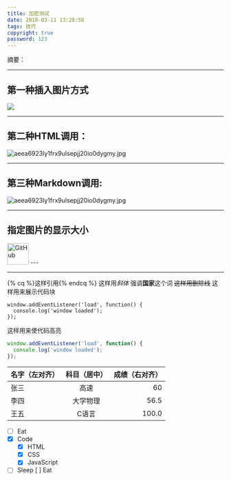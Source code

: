 ```yaml
---
title: 加密测试
date: 2018-03-11 13:28:58
tags: 技巧
copyright: true
password: 123
---
```


摘要：
<!--more-->
---
第一种插入图片方式
---
<img src="https://wx3.sinaimg.cn/mw690/aeea6923ly1frx9ulsepjj20io0dygmy.jpg" >

---
第二种HTML调用：
---
<img src="https://wx3.sinaimg.cn/mw690/aeea6923ly1frx9ulsepjj20io0dygmy.jpg" alt="aeea6923ly1frx9ulsepjj20io0dygmy.jpg" >

---
第三种Markdown调用:
---
![aeea6923ly1frx9ulsepjj20io0dygmy.jpg](https://wx3.sinaimg.cn/mw690/aeea6923ly1frx9ulsepjj20io0dygmy.jpg )


---
指定图片的显示大小
---
<img src="https://avatars2.githubusercontent.com/u/3265208?v=3&s=100" alt="GitHub" title="GitHub,Social Coding" width="50" height="50" />
---

---
{% cq %}这样引用{% endcq %}
这样用*斜体*
强调**国家**这个词
~~这样用删除线~~
这样用来展示代码块
```
window.addEventListener('load', function() {
  console.log('window loaded');
});
```
这样用来使代码高亮
```js
window.addEventListener('load', function() {
  console.log('window loaded');
});
```
| 名字（左对齐） | 科目（居中） | 成绩（右对齐） |
| :---           | :---:        | ---:           |
| 张三           | 高速         | 60             |
| 李四           | 大学物理     | 56.5           |
| 王五           | C语言        | 100.0          | 
- [ ] Eat
- [x] Code
  - [x] HTML
  - [x] CSS
  - [x] JavaScript
- [ ] Sleep
[ ] Eat